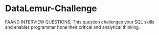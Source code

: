 # DataLemur-Challenge
FAANG INTERVIEW QUESTIONS;
This question challenges your SQL skills and enables programmer hone their critical and analytical thinking.
